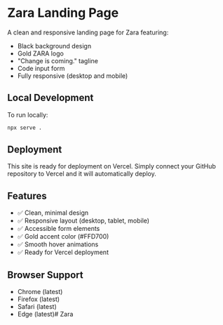 # Zara Landing Page

A clean and responsive landing page for Zara featuring:
- Black background design
- Gold ZARA logo
- "Change is coming." tagline
- Code input form
- Fully responsive (desktop and mobile)

## Local Development

To run locally:
```bash
npx serve .
```

## Deployment

This site is ready for deployment on Vercel. Simply connect your GitHub repository to Vercel and it will automatically deploy.

## Features

- ✅ Clean, minimal design
- ✅ Responsive layout (desktop, tablet, mobile)
- ✅ Accessible form elements
- ✅ Gold accent color (#FFD700)
- ✅ Smooth hover animations
- ✅ Ready for Vercel deployment

## Browser Support

- Chrome (latest)
- Firefox (latest)
- Safari (latest)
- Edge (latest)#   Z a r a  
 